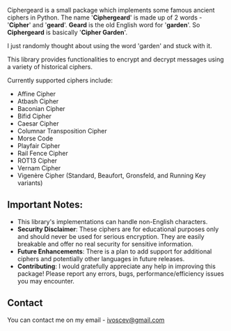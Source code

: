 Ciphergeard is a small package which implements some famous ancient ciphers in Python.
The name '**Ciphergeard**' is made up of 2 words - '**Cipher**' and '**geard**'.
**Geard** is the old English word for '**garden**'. So **Ciphergeard** is basically '**Cipher Garden**'.

I just randomly thought about using the word 'garden' and stuck with it.

This library provides functionalities to encrypt and decrypt messages using a variety of historical ciphers.

Currently supported ciphers include:

- Affine Cipher
- Atbash Cipher
- Baconian Cipher
- Bifid Cipher
- Caesar Cipher
- Columnar Transposition Cipher
- Morse Code
- Playfair Cipher
- Rail Fence Cipher
- ROT13 Cipher
- Vernam Cipher
- Vigenère Cipher (Standard, Beaufort, Gronsfeld, and Running Key variants)

## Important Notes:

- This library's implementations can handle non-English characters.
- **Security Disclaimer**: These ciphers are for educational purposes only and should never be used for serious encryption. They are easily breakable and offer no real security for sensitive information.
- **Future Enhancements**: There is a plan to add support for additional ciphers and potentially other languages in future releases.
- **Contributing**: I would gratefully appreciate any help in improving this package! Please report any errors, bugs, performance/efficiency issues you may encounter.

## Contact

You can contact me on my email - ivoscev@gmail.com